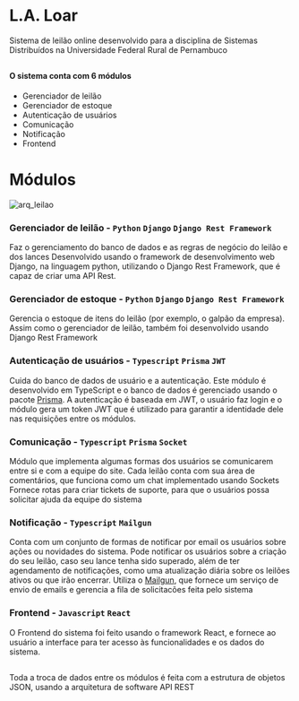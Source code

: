 # L.A. Loar
Sistema de leilão online desenvolvido para a disciplina de Sistemas Distribuídos na Universidade Federal Rural de Pernambuco
##
#### O sistema conta com 6 módulos
* Gerenciador de leilão
* Gerenciador de estoque
* Autenticação de usuários
* Comunicação
* Notificação
* Frontend

# Módulos
![arq_leilao](https://user-images.githubusercontent.com/74150316/231307237-d44b8571-8976-435c-823c-5e6a48bf28e3.png)

### Gerenciador de leilão - `Python` `Django` `Django Rest Framework`
Faz o gerenciamento do banco de dados e as regras de negócio do leilão e dos lances
Desenvolvido usando o framework de desenvolvimento web Django, na linguagem python, utilizando o Django Rest Framework, que é capaz de criar uma API Rest.


### Gerenciador de estoque - `Python` `Django` `Django Rest Framework`
Gerencia o estoque de itens do leilão (por exemplo, o galpão da empresa). Assim como o gerenciador de leilão, também foi desenvolvido usando Django Rest Framework


### Autenticação de usuários - `Typescript` `Prisma` `JWT`
Cuida do banco de dados de usuário e a autenticação.
Este módulo é desenvolvido em TypeScript e o banco de dados é gerenciado usando o pacote [Prisma](prisma.io).
A autenticação é baseada em JWT, o usuário faz login e o módulo gera um token JWT que é utilizado para garantir a identidade dele nas requisições entre os módulos.


### Comunicação - `Typescript` `Prisma` `Socket`
Módulo que implementa algumas formas dos usuários se comunicarem entre si e com a equipe do site.
Cada leilão conta com sua área de comentários, que funciona como um chat implementado usando Sockets
Fornece rotas para criar tickets de suporte, para que o usuários possa solicitar ajuda da equipe do sistema


### Notificação - `Typescript` `Mailgun`
Conta com um conjunto de formas de notificar por email os usuários sobre ações ou novidades do sistema. Pode notificar os usuários sobre a criação do seu leilão, caso seu lance tenha sido superado, além de ter agendamento de notificações, como uma atualização diária sobre os leilões ativos ou que irão encerrar.
Utiliza o [Mailgun](https://www.mailgun.com), que fornece um serviço de envio de emails e gerencia a fila de solicitacões feita pelo sistema


### Frontend - `Javascript` `React`
O Frontend do sistema foi feito usando o framework React, e fornece ao usuário a interface para ter acesso às funcionalidades e os dados do sistema.

## 

Toda a troca de dados entre os módulos é feita com a estrutura de objetos JSON, usando a arquitetura de software API REST
